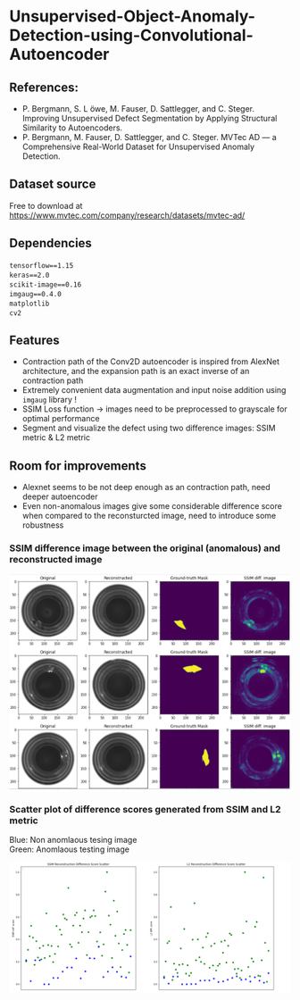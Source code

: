 # Unsupervised-Object-Anomaly-Detection-using-Convolutional-Autoencoder

## References:
- P. Bergmann, S. L ̈owe, M. Fauser, D. Sattlegger, and C. Steger.  Improving Unsupervised Defect Segmentation by Applying Structural Similarity to Autoencoders. 
- P. Bergmann, M. Fauser, D. Sattlegger, and C. Steger. MVTec AD — a Comprehensive Real-World Dataset for Unsupervised Anomaly Detection.

## Dataset source
Free to download at
https://www.mvtec.com/company/research/datasets/mvtec-ad/

## Dependencies
`tensorflow==1.15` <br>
`keras==2.0` <br>
`scikit-image==0.16` <br>
`imgaug==0.4.0` <br>
`matplotlib` <br>
`cv2` <br>

## Features
- Contraction path of the Conv2D autoencoder is inspired from AlexNet architecture, and the expansion path is an exact inverse of an contraction path
- Extremely convenient data augmentation and input noise addition using `imgaug` library !
- SSIM Loss function -> images need to be preprocessed to grayscale for optimal performance
- Segment and visualize the defect using two difference images: SSIM metric & L2 metric

## Room for improvements
- Alexnet seems to be not deep enough as an contraction path, need deeper autoencoder
- Even non-anomalous images give some considerable difference score when compared to the reconsturcted image, need to introduce some robustness

### SSIM difference image between the original (anomalous) and reconstructed image

![Sample visuals of SSIM difference metric](/visuals/1.PNG)


### Scatter plot of difference scores generated from SSIM and L2 metric 
Blue: Non anomlaous tesing image <br>
Green: Anomlaous testing image

![Sample visuals of SSIM difference metric](/visuals/2.PNG)


